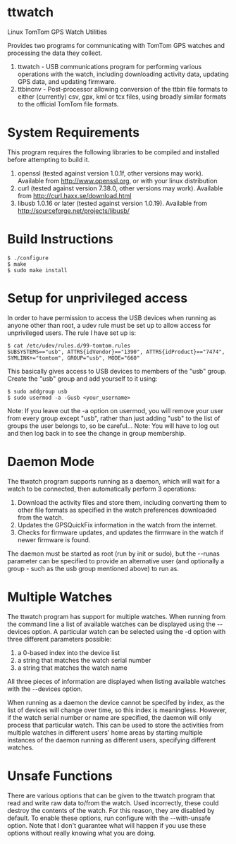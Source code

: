 ttwatch
=======

Linux TomTom GPS Watch Utilities

Provides two programs for communicating with TomTom GPS watches and processing
the data they collect.

1. ttwatch - USB communications program for performing various operations
             with the watch, including downloading activity data, updating
             GPS data, and updating firmware.
2. ttbincnv - Post-processor allowing conversion of the ttbin file formats
              to either (currently) csv, gpx, kml or tcx  files, using broadly
              similar formats to the official TomTom file formats.

System Requirements
===================

This program requires the following libraries to be compiled and installed
before attempting to build it.

1. openssl (tested against version 1.0.1f, other versions may work).
   Available from http://www.openssl.org, or with your linux distribution
1. curl (tested against version 7.38.0, other versions may work).
   Available from http://curl.haxx.se/download.html
2. libusb 1.0.16 or later (tested against version 1.0.19).
   Available from http://sourceforge.net/projects/libusb/

Build Instructions
==================

```
$ ./configure
$ make
$ sudo make install
```

Setup for unprivileged access
=============================

In order to have permission to access the USB devices when running as anyone
other than root, a udev rule must be set up to allow access for unprivileged
users. The rule I have set up is:

```
$ cat /etc/udev/rules.d/99-tomtom.rules
SUBSYSTEMS=="usb", ATTRS{idVendor}=="1390", ATTRS{idProduct}=="7474", SYMLINK+="tomtom", GROUP="usb", MODE="660"
```

This basically gives access to USB devices to members of the "usb" group.
Create the "usb" group and add yourself to it using:

```
$ sudo addgroup usb
$ sudo usermod -a -Gusb <your_username>
```

Note: If you leave out the -a option on usermod, you will remove your user
      from every group except "usb", rather than just adding "usb" to the
      list of groups the user belongs to, so be careful...
Note: You will have to log out and then log back in to see the change in
      group membership.

Daemon Mode
===========

The ttwatch program supports running as a daemon, which will wait for a watch
to be connected, then automatically perform 3 operations:

1. Download the activity files and store them, including converting them to
   other file formats as specified in the watch preferences downloaded from
   the watch.
2. Updates the GPSQuickFix information in the watch from the internet.
3. Checks for firmware updates, and updates the firmware in the watch if
   newer firmware is found.

The daemon must be started as root (run by init or sudo), but the --runas
parameter can be specified to provide an alternative user (and optionally
a group - such as the usb group mentioned above) to run as.

Multiple Watches
================

The ttwatch program has support for multiple watches. When running from the
command line a list of available watches can be displayed using the --devices
option. A particular watch can be selected using the -d option with three
different parameters possible:

1. a 0-based index into the device list
2. a string that matches the watch serial number
3. a string that matches the watch name

All three pieces of information are displayed when listing available watches
with the --devices option.

When running as a daemon the device cannot be specifed by index, as the list
of devices will change over time, so this index is meaningless. However, if
the watch serial number or name are specified, the daemon will only process
that particular watch. This can be used to store the activities from multiple
watches in different users' home areas by starting multiple instances of the
daemon running as different users, specifying different watches.

Unsafe Functions
================

There are various options that can be given to the ttwatch program that read
and write raw data to/from the watch. Used incorrectly, these could destroy
the contents of the watch. For this reason, they are disabled by default. To
enable these options, run configure with the --with-unsafe option. Note that
I don't guarantee what will happen if you use these options without really
knowing what you are doing.

